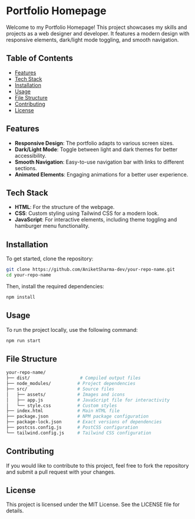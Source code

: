 # Portfolio Homepage

Welcome to my Portfolio Homepage! This project showcases my skills and projects as a web designer and developer. It features a modern design with responsive elements, dark/light mode toggling, and smooth navigation.

## Table of Contents
- [Features](#features)
- [Tech Stack](#tech-stack)
- [Installation](#installation)
- [Usage](#usage)
- [File Structure](#file-structure)
- [Contributing](#contributing)
- [License](#license)

## Features
- **Responsive Design**: The portfolio adapts to various screen sizes.
- **Dark/Light Mode**: Toggle between light and dark themes for better accessibility.
- **Smooth Navigation**: Easy-to-use navigation bar with links to different sections.
- **Animated Elements**: Engaging animations for a better user experience.

## Tech Stack
- **HTML**: For the structure of the webpage.
- **CSS**: Custom styling using Tailwind CSS for a modern look.
- **JavaScript**: For interactive elements, including theme toggling and hamburger menu functionality.

## Installation

To get started, clone the repository:

```bash
git clone https://github.com/AniketSharma-dev/your-repo-name.git
cd your-repo-name
```

Then, install the required dependencies:
```bash
npm install
```

## Usage
To run the project locally, use the following command:
```bash
npm run start
```

## File Structure
```bash
your-repo-name/
├── dist/                   # Compiled output files
├── node_modules/          # Project dependencies
├── src/                   # Source files
│   ├── assets/            # Images and icons
│   ├── app.js             # JavaScript file for interactivity
│   └── style.css          # Custom styles
├── index.html             # Main HTML file
├── package.json           # NPM package configuration
├── package-lock.json      # Exact versions of dependencies
├── postcss.config.js      # PostCSS configuration
└── tailwind.config.js     # Tailwind CSS configuration

```

## Contributing
If you would like to contribute to this project, feel free to fork the repository and submit a pull request with your changes.

## License
This project is licensed under the MIT License. See the LICENSE file for details.